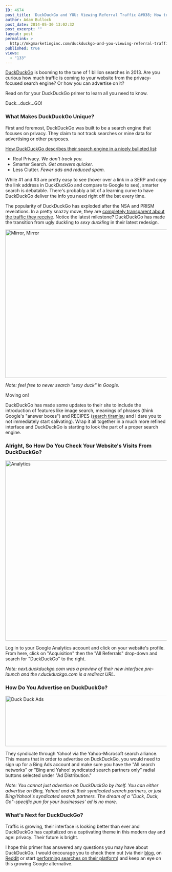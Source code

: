 ```yaml
---
ID: 4674
post_title: 'DuckDuckGo and YOU: Viewing Referral Traffic &#038; How to Advertise'
author: Adam Bullock
post_date: 2014-05-30 13:02:32
post_excerpt: ""
layout: post
permalink: >
  http://mkgmarketinginc.com/duckduckgo-and-you-viewing-referral-traffic-and-how-to-advertise/
published: true
views:
  - "133"
---
```

<p><a href="http://www.duckduckgo.com" target="_blank">DuckDuckGo</a> is booming to the tune of 1 billion searches in 2013. Are you curious how much traffic is coming to your website from the privacy-focused search engine? Or how you can advertise on it?</p>

<p>Read on for your DuckDuckGo primer to learn all you need to know.</p>

<p>Duck...duck...GO!</p>

<!--more-->

<h3>What Makes DuckDuckGo Unique?</h3>

<p>First and foremost, DuckDuckGo was built to be a search engine that focuses on privacy. They claim to not track searches or mine data for advertising or other purposes.</p>

<p><a href="https://duckduckgo.com/about" target="_blank">How DuckDuckGo describes their search engine in a nicely bulleted list</a>:</p>

<ul>
<li>Real Privacy. <i>We don't track you.</i></li>
<li>Smarter Search. <i>Get answers quicker.</i></li>
<li>Less Clutter. <i>Fewer ads and reduced spam.</i></li>
</ul>

<p>While #1 and #3 are pretty easy to see (hover over a link in a SERP and copy the link address in DuckDuckGo and compare to Google to see), smarter search is debatable. There's probably a bit of a learning curve to have DuckDuckGo deliver the info you need right off the bat every time.</p>

<p>The popularity of DuckDuckGo has exploded after the NSA and PRISM revelations. In a pretty snazzy move, they are <a href="https://duckduckgo.com/traffic.html" target="_blank">completely transparent about the traffic they receive</a>. Notice the latest milestone? DuckDuckGo has made the transition from ugly duckling to <i>sexy duckling</i> in their latest redesign.</p>

<p><img src="http://mkgmediagroup.com/wp-content/uploads/2014/05/duckmirror.jpg" alt="Mirror, Mirror" width="634" height="462" class="alignnone size-full wp-image-4679" /></p>

<p><i>Note: feel free to never search "sexy duck" in Google.</i></p>

<p>Moving on!</p>

<p>DuckDuckGo has made some updates to their site to include the introduction of features like image search, meanings of phrases (think Google's "answer boxes") and RECIPES (<a href="https://duckduckgo.com/?q=tiramisu" target="_blank">search tiramisu</a> and I dare you to not immediately start salivating).  Wrap it all together in a much more refined interface and DuckDuckGo is starting to look the part of a proper search engine.</p>

<h3>Alright, So How Do You Check Your Website's Visits From DuckDuckGo?</h3>

<p><img src="http://mkgmediagroup.com/wp-content/uploads/2014/05/duckduckanalytics.png" alt="Analytics" width="1249" height="561" class="alignnone size-full wp-image-4680" /></p>

<p>Log in to your Google Analytics account and click on your website's profile. From here, click on "Acquisition" then the "All Referrals" drop-down and search for "DuckDuckGo" to the right.</p>

<p><i>Note: next.duckduckgo.com was a preview of their new interface pre-launch and the r.duckduckgo.com is a redirect URL.</i></p>

<h3>How Do You Advertise on DuckDuckGo?</h3>

<p><img src="http://mkgmediagroup.com/wp-content/uploads/2014/05/addistribution.png" alt="Duck Duck Ads" width="685" height="157" class="alignnone size-full wp-image-4681" /></p>

<p>They syndicate through Yahoo! via the Yahoo-Microsoft search alliance. This means that in order to advertise on DuckDuckGo, you would need to sign up for a Bing Ads account and make sure you have the "All search networks" or "Bing and Yahoo! syndicated search partners only" radial buttons selected under "Ad Distribution."</p>

<p><i>Note: You cannot just advertise on DuckDuckGo by itself. You can either advertise on Bing, Yahoo! and all their syndicated search partners, or just Bing/Yahoo!'s syndicated search partners. The dream of a "Duck, Duck, Go"-specific pun for your businesses' ad is no more.</i></p>

<h3>What's Next for DuckDuckGo?</h3>

<p>Traffic is growing, their interface is looking better than ever and DuckDuckGo has capitalized on a captivating theme in this modern day and age: privacy.  Their future is bright.</p>

<p>I hope this primer has answered any questions you may have about DuckDuckGo. I would encourage you to check them out (via their <a href="https://duck.co/blog" target="_blank">blog</a>, on <a href="http://reddit.com/r/duckduckgo" target="_blank">Reddit</a> or start <a href="http://www.duckduckgo.com" target="_blank">performing searches on their platform</a>) and keep an eye on this growing Google alternative.</p>
